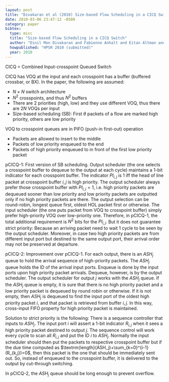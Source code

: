```yaml
---
layout: post
title: "Divakaran et al (2010) Size-based Flow Scheduling in a CICQ Switch"
date: 2010-03-06 23:47:12 -0500
category: paper
bibtex:
  type: misc
  title: "Size-based Flow Scheduling in a CICQ Switch"
  author: "Dinil Mon Divakaran and Fabienne Anhalt and Eitan Altman and Pascale Vicat-Blanc Primet"
  howpublished: "HPSR 2010 (submitted)"
  year: 2010
---
```

CICQ = Combined Input-crosspoint Queued Switch

CICQ has VOQ at the input and each crosspoint has a buffer (buffered crossbar,
or BX). In the paper, the following are assumed:

  - $N\times N$ switch architecture
  - $N^2$ crosspoints, and thus $N^2$ buffers
  - There are 2 priorities (high, low) and they use different VOQ, thus there are $2N$ VOQs per input
  - Size-based scheduling (SB): First $\theta$ packets of a flow are marked high priority, others are low priority

VOQ to crosspoint queues are in PIFO (push-in first-out) operation

  - Packets are allowed to insert to the middle
  - Packets of low priority enqueued to the end
  - Packets of high priority enqueued to in front of the first low priority packet

pCICQ-1: First version of SB scheduling. Output scheduler (the one selects a
crosspoint buffer to dequeue to the output at each cycle) maintains a 1-bit
indicator for each crosspoint buffer. The indicator $PI_{i,j}$ is 1 iff the head
of line packet at crosspoint buffer $i,j$ is high priority. The output scheduler
always prefer those crosspoint buffer with $PI_{i,j} = 1$, i.e. high priority
packets are dequeued sooner than low priority and low priority packets are
outputted only if no high priority packets are there. The output selection can
be round-robin, longest queue first, oldest HOL packet first or otherwise. The
input scheduler (the one puts packet from VOQ to crosspoint buffer) simply
prefer high-priority VOQ over low-priority one. Therefore, in pCICQ-1, the total
additional requirement is $N^2$ bits for the $PI_{i,j}$. But it does not
guarantee strict priority: Because an arriving packet need to wait 1 cycle to be
seen by the output scheduler. Moreover, in case two high priority packets are
from different input port but destined to the same output port, their arrival
order may not be preserved at departure.

pCICQ-2: Improvement over pCICQ-1. For each output, there is an $ASH_j$ queue to
hold the arrival sequence of high-priority packets. The $ASH_j$ queue holds the
ID of the arrival input ports. Enqueue is done by the input ports upon high
priority packet arrivals. Dequeue, however, is by the output scheduler. The
output scheduler for output $j$ works with the $ASH_j$ queue. If the $ASH_j$
queue is empty, it is sure that there is no high priority packet and a low
priority packet is dequeued by round robin or otherwise. If it is not empty,
then $ASH_j$ is dequeued to find the input port of the oldest high priority
packet $i$, and that packet is retrieved from buffer $i,j$. In this way,
cross-input FIFO property for high priority packet is maintained.

Solution to strict priority is the following: There is a sequence controller
that inputs to $ASH_j$. The input port i will assert a 1-bit indicator $R_{i,j}$
when it sees a high priority packet destined to output $j$. The sequence control
will work every cycle to scan all $R_{i,j}$ and put the ID $i$ to $ASH_j$.
Normally the input scheduler should then put the packets to respective
crosspoint buffer but if the due time computed as
$\textrm{length}(ASH_j)+\sum_{k=0}^{i-1}(R_{k,j})=0$, then this packet is the one that
should be immediately sent out. So, instead of enqueued to the crosspoint
buffer, it is delivered to the output by cut-through switching.

In pCICQ-2, the $ASH_j$ queue should be long enough to prevent overflow.
